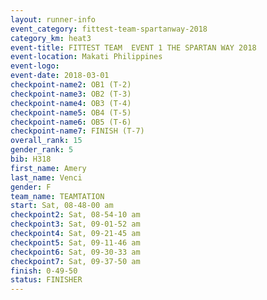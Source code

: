 ```yaml
---
layout: runner-info 
event_category: fittest-team-spartanway-2018 
category_km: heat3 
event-title: FITTEST TEAM  EVENT 1 THE SPARTAN WAY 2018 
event-location: Makati Philippines 
event-logo: 
event-date: 2018-03-01 
checkpoint-name2: OB1 (T-2) 
checkpoint-name3: OB2 (T-3) 
checkpoint-name4: OB3 (T-4) 
checkpoint-name5: OB4 (T-5) 
checkpoint-name6: OB5 (T-6) 
checkpoint-name7: FINISH (T-7) 
overall_rank: 15
gender_rank: 5
bib: H318
first_name: Amery
last_name: Venci
gender: F
team_name: TEAMTATION
start: Sat, 08-48-00 am
checkpoint2: Sat, 08-54-10 am
checkpoint3: Sat, 09-01-52 am
checkpoint4: Sat, 09-21-45 am
checkpoint5: Sat, 09-11-46 am
checkpoint6: Sat, 09-30-33 am
checkpoint7: Sat, 09-37-50 am
finish: 0-49-50
status: FINISHER
---
```

